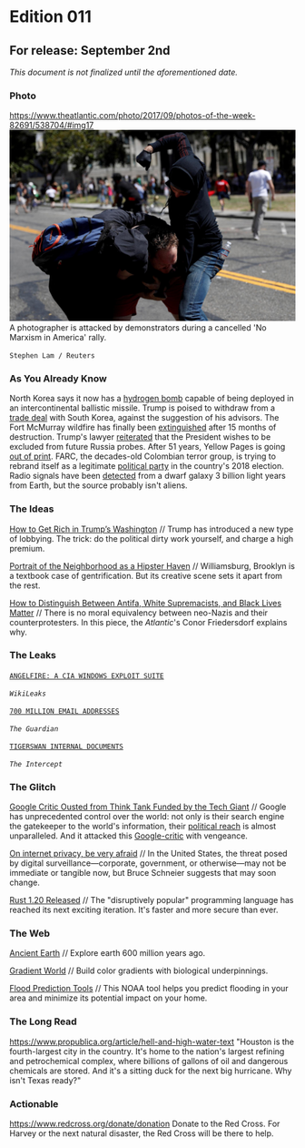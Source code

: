 # Edition 011

## For release: September 2nd

_This document is not finalized until the aforementioned date._

### Photo

https://www.theatlantic.com/photo/2017/09/photos-of-the-week-82691/538704/#img17
![photographer.jpg](photographer.jpg)
A photographer is attacked by demonstrators during a cancelled 'No Marxism in America' rally.

`Stephen Lam / Reuters`

### As You Already Know
North Korea says it now has a [hydrogen bomb](http://www.reuters.com/article/us-northkorea-nuclear/north-korea-says-it-has-developed-advanced-hydrogen-bomb-ready-for-icbm-idUSKCN1BD0VW?il=0) capable of being deployed in an intercontinental ballistic missile. Trump is poised to withdraw from a [trade deal](https://www.washingtonpost.com/news/wonk/wp/2017/09/02/trump-plans-withdrawal-from-south-korea-trade-deal/) with South Korea, against the suggestion of his advisors. The Fort McMurray wildfire has finally been [extinguished](http://edmontonjournal.com/news/local-news/fort-mcmurray-wildfire-finally-extinguished-after-15-months) after 15 months of destruction. Trump's lawyer [reiterated](http://abcnews.go.com/ABCNews/trump-lawyer-congress-russia-probe/story?id=49542637&cid=social_twitter_abcnp) that the President wishes to be excluded from future Russia probes. After 51 years, Yellow Pages is going [out of print](http://www.bbc.com/news/amp/business-41125865). FARC, the decades-old Colombian terror group, is trying to rebrand itself as a legitimate [political party](https://www.theguardian.com/world/2017/sep/02/farc-eyes-colombias-2018-elections-as-it-seeks-new-political-dawn) in the country's 2018 election. Radio signals have been [detected](https://www.theguardian.com/science/2017/sep/01/alien-search-detects-radio-signals-from-dwarf-galaxy-3bn-light-years-from-earth?CMP=fb_gu) from a dwarf galaxy 3 billion light years from Earth, but the source probably isn't aliens.

### The Ideas

[How to Get Rich in Trump’s Washington](https://www.nytimes.com/2017/08/30/magazine/how-to-get-rich-in-trumps-washington.html?&_r=0) // Trump has introduced a new type of lobbying. The trick: do the political dirty work yourself, and charge a high premium.

[Portrait of the Neighborhood as a Hipster Haven](https://www.city-journal.org/html/portrait-neighborhood-hipster-haven-14792.html) // Williamsburg, Brooklyn is a textbook case of gentrification. But its creative scene sets it apart from the rest.

[How to Distinguish Between Antifa, White Supremacists, and Black Lives Matter](https://www.theatlantic.com/politics/archive/2017/08/drawing-distinctions-antifa-the-alt-right-and-black-lives-matter/538320/) // There is no moral equivalency between neo-Nazis and their counterprotesters. In this piece, the *Atlantic*'s Conor Friedersdorf explains why.

### The Leaks

[`ANGELFIRE: A CIA WINDOWS EXPLOIT SUITE`](https://wikileaks.org/vault7/#Angelfire)

*`WikiLeaks`*

[`700 MILLION EMAIL ADDRESSES`](https://www.theguardian.com/technology/2017/aug/30/spambot-leaks-700m-email-addresses-huge-data-breach-passwords)

*`The Guardian`*

[`TIGERSWAN INTERNAL DOCUMENTS`](https://theintercept.com/document/2017/08/26/internal-tigerswan-situation-report-2017-05-11/)

*`The Intercept`*

### The Glitch
[Google Critic Ousted from Think Tank Funded by the Tech Giant](https://www.nytimes.com/2017/08/30/us/politics/eric-schmidt-google-new-america.htmll) // Google has unprecedented control over the world: not only is their search engine the gatekeeper to the world's information, their [political reach](http://gizmodo.com/yes-google-uses-its-power-to-quash-ideas-it-doesn-t-li-1798646437) is almost unparalleled. And it attacked this [Google-critic](https://www.washingtonpost.com/news/posteverything/wp/2017/08/31/i-criticized-google-it-got-me-fired-thats-how-corporate-power-works/?hpid=hp_no-name_opinion-card-f%3Ahomepage%2Fstory) with vengeance.

[On internet privacy, be very afraid](https://news.harvard.edu/gazette/story/2017/08/when-it-comes-to-internet-privacy-be-very-afraid-analyst-suggests/) // In the United States, the threat posed by digital surveillance—corporate, government, or otherwise—may not be immediate or tangible now, but Bruce Schneier suggests that may soon change.

[Rust 1.20 Released](https://blog.rust-lang.org/2017/08/31/Rust-1.20.html) // The "disruptively popular" programming language has reached its next exciting iteration. It's faster and more secure than ever.

### The Web

[Ancient Earth](http://dinosaurpictures.org/ancient-earth/#600) // Explore earth 600 million years ago.

[Gradient World](https://gradient.world/) // Build color gradients with biological underpinnings.

[Flood Prediction Tools](http://water.weather.gov/ahps2/index.php) // This NOAA tool helps you predict flooding in your area and minimize its potential impact on your home.

### The Long Read
https://www.propublica.org/article/hell-and-high-water-text "Houston is the fourth-largest city in the country. It's home to the nation's largest refining and petrochemical complex, where billions of gallons of oil and dangerous chemicals are stored. And it's a sitting duck for the next big hurricane. Why isn't Texas ready?"

### Actionable
https://www.redcross.org/donate/donation Donate to the Red Cross. For Harvey or the next natural disaster, the Red Cross will be there to help.
